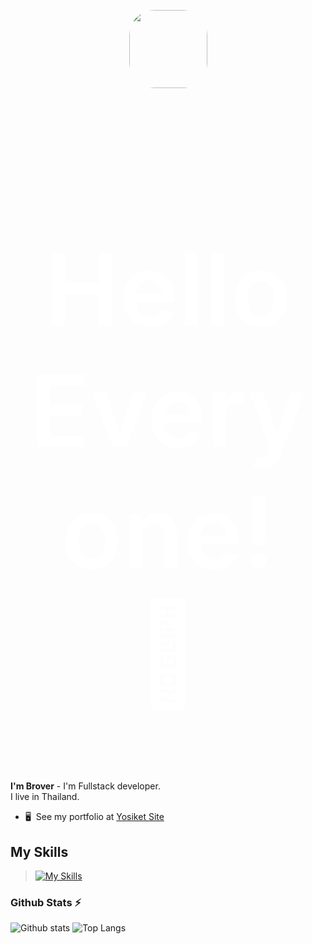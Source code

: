 <p align="center"><img src="https://aniyuki.com/wp-content/uploads/2022/08/aniyuki-hello-30.gif" width="125" style="border-radius: 1vh;"></p>
<h1 align="center" style="color: #fff; font-size: 4vh; font-weight: 600; padding: .5px 25px;">Hello Everyone! 👋</h1>

**I'm Brover** - I'm Fullstack developer. <br>
I live in Thailand.<br>

- 🖥️  See my portfolio at [Yosiket Site](http://yosiket.xyz/)

## My Skills

>[![My Skills](https://skillicons.dev/icons?i=vscode,mysql,php,html,css,js,ts,vue,py)](https://skillicons.dev)

### Github Stats ⚡

![Github stats](https://github-readme-stats.vercel.app/api?username=broverz&theme=blueberry&count_private=true&hide_border=true&line_height=20)
![Top Langs](https://github-readme-stats.vercel.app/api/top-langs/?username=broverz&layout=compact&theme=blueberry&count_private=true&hide_border=true)
